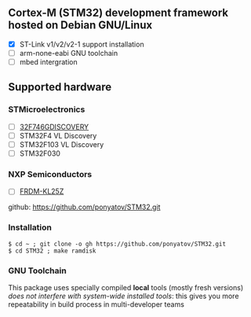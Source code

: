## Cortex-M (STM32) development framework hosted on Debian GNU/Linux

- [x] ST-Link v1/v2/v2-1 support installation
- [ ] arm-none-eabi GNU toolchain
- [ ] mbed intergration

## Supported hardware
### STMicroelectronics
- [ ] [32F746GDISCOVERY](http://www.st.com/en/evaluation-tools/32f746gdiscovery.html)
- [ ] STM32F4 VL Discovery
- [ ] STM32F103 VL Discovery
- [ ] STM32F030
### NXP Semiconductors
- [ ] [FRDM-KL25Z](https://www.nxp.com/support/developer-resources/hardware-development-tools/freedom-development-boards/freedom-development-platform-for-kinetis-kl14-kl15-kl24-kl25-mcus:FRDM-KL25Z)

github: https://github.com/ponyatov/STM32.git

### Installation

```
$ cd ~ ; git clone -o gh https://github.com/ponyatov/STM32.git
$ cd STM32 ; make ramdisk
```

### GNU Toolchain

This package uses specially compiled __local__ tools (mostly fresh versions)
_does not interfere with system-wide installed tools_:
this gives you more repeatability in build process in multi-developer teams
